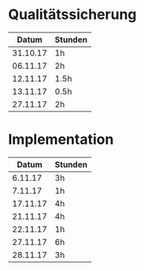 # Qualitätssicherung
Datum | Stunden
---|---
31.10.17 | 1h
06.11.17 | 2h
12.11.17 | 1.5h
13.11.17 | 0.5h
27.11.17 | 2h
  
# Implementation
 Datum | Stunden
---|---
6.11.17| 3h
7.11.17 | 1h
17.11.17 | 4h
21.11.17 | 4h
22.11.17 | 1h
27.11.17 | 6h
28.11.17 | 3h
